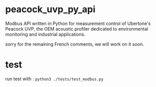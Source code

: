 # peacock_uvp_py_api

Modbus API written in Python for measurement control of Ubertone's Peacock UVP, 
the OEM acoustic profiler dedicated to environmental monitoring and industrial 
applications.



sorry for the remaining French comments, we will work on it soon.


# test

run test with :
`python3 ./tests/test_modbus.py`
